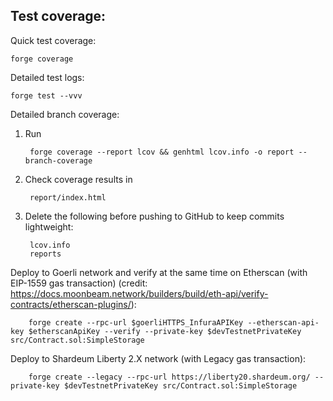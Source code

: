 ## Test coverage:

Quick test coverage:

    forge coverage

Detailed test logs:

    forge test --vvv

Detailed branch coverage:

1. Run 

        forge coverage --report lcov && genhtml lcov.info -o report --branch-coverage

2. Check coverage results in

        report/index.html
    
3. Delete the following before pushing to GitHub to keep commits lightweight:

        lcov.info
        reports

Deploy to Goerli network and verify at the same time on Etherscan (with EIP-1559 gas transaction) (credit: https://docs.moonbeam.network/builders/build/eth-api/verify-contracts/etherscan-plugins/):

        forge create --rpc-url $goerliHTTPS_InfuraAPIKey --etherscan-api-key $etherscanApiKey --verify --private-key $devTestnetPrivateKey src/Contract.sol:SimpleStorage

Deploy to Shardeum Liberty 2.X network (with Legacy gas transaction):

        forge create --legacy --rpc-url https://liberty20.shardeum.org/ --private-key $devTestnetPrivateKey src/Contract.sol:SimpleStorage


